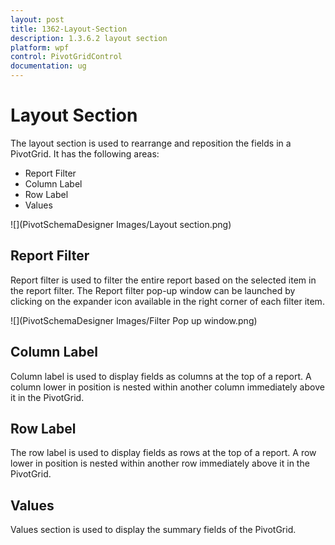 ```yaml
---
layout: post
title: 1362-Layout-Section
description: 1.3.6.2 layout section
platform: wpf
control: PivotGridControl
documentation: ug
---
```


# Layout Section

The layout section is used to rearrange and reposition the fields in a PivotGrid. It has the following areas:

* Report Filter
* Column Label
* Row Label
* Values

![](PivotSchemaDesigner Images/Layout section.png)

## Report Filter

Report filter is used to filter the entire report based on the selected item in the report filter. The Report filter pop-up window can be launched by clicking on the expander icon available in the right corner of each filter item.

![](PivotSchemaDesigner Images/Filter Pop up window.png)

## Column Label

Column label is used to display fields as columns at the top of a report. A column lower in position is nested within another column immediately above it in the PivotGrid.

## Row Label

The row label is used to display fields as rows at the top of a report. A row lower in position is nested within another row immediately above it in the PivotGrid.

## Values

Values section is used to display the summary fields of the PivotGrid.